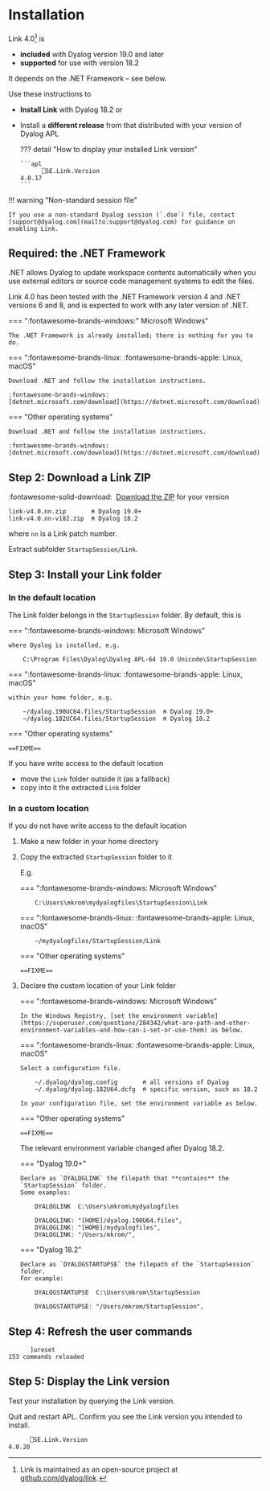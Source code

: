 # Installation

Link 4.0[^opensource] is 

-   **included** with Dyalog version 19.0 and later
-   **supported** for use with version 18.2

It depends on the .NET Framework – see below.

[^opensource]: Link is maintained as an open-source project at [github.com/dyalog/link](https://github.com/dyalog/link).

Use these instructions to 

-   **Install Link** with Dyalog 18.2 or

-   Install a **different release** from that distributed with your version of Dyalog APL

	??? detail "How to display your installed Link version"

		```apl
		      ⎕SE.Link.Version
		4.0.17       
		```

!!! warning "Non-standard session file"

	If you use a non-standard Dyalog session (`.dse`) file, contact [support@dyalog.com](mailto:support@dyalog.com) for guidance on enabling Link.


## Required: the .NET Framework

.NET allows Dyalog to update workspace contents automatically when you use external editors or source code management systems to edit the files.

Link 4.0 has been tested with the .NET Framework version 4 and .NET versions 6 and 8, and is expected to work with any later version of .NET.

=== ":fontawesome-brands-windows:" Microsoft Windows"

	The .NET Framework is already installed; there is nothing for you to do.

=== ":fontawesome-brands-linux: :fontawesome-brands-apple: Linux, macOS"

	Download .NET and follow the installation instructions.

	:fontawesome-brands-windows:
	[dotnet.microsoft.com/download](https://dotnet.microsoft.com/download) 

=== "Other operating systems"

	Download .NET and follow the installation instructions.

	:fontawesome-brands-windows:
	[dotnet.microsoft.com/download](https://dotnet.microsoft.com/download) 


## Step 2: Download a Link ZIP

:fontawesome-solid-download:&nbsp;
[Download the ZIP](https://github.com/Dyalog/link/releases) for your version

	link-v4.0.nn.zip       ⍝ Dyalog 19.0+
	link-v4.0.nn-v182.zip  ⍝ Dyalog 18.2

where `nn` is a Link patch number.

Extract subfolder `StartupSession/Link`.


## Step 3: Install your Link folder

### In the default location

The Link folder belongs in the `StartupSession` folder.
By default, this is

=== ":fontawesome-brands-windows: Microsoft Windows"

	where Dyalog is installed, e.g.

		C:\Program Files\Dyalog\Dyalog APL-64 19.0 Unicode\StartupSession

=== ":fontawesome-brands-linux: :fontawesome-brands-apple: Linux, macOS"

	within your home folder, e.g.

		~/dyalog.190UC64.files/StartupSession  ⍝ Dyalog 19.0+
		~/dyalog.182UC64.files/StartupSession  ⍝ Dyalog 18.2

=== "Other operating systems"

	==FIXME==

If you have write access to the default location

-   move the `Link` folder outside it (as a fallback)
-   copy into it the extracted `Link` folder


### In a custom location

If you do not have write access to the default location

1.  Make a new folder in your home directory
1.  Copy the extracted `StartupSession` folder to it

	E.g.

	=== ":fontawesome-brands-windows: Microsoft Windows"

			C:\Users\mkrom\mydyalogfiles\StartupSession\Link

	=== ":fontawesome-brands-linux: :fontawesome-brands-apple: Linux, macOS"

			~/mydyalogfiles/StartupSession/Link

	=== "Other operating systems"

		==FIXME==

1.  Declare the custom location of your Link folder

	=== ":fontawesome-brands-windows: Microsoft Windows"

		In the Windows Registry, [set the environment variable](https://superuser.com/questions/284342/what-are-path-and-other-environment-variables-and-how-can-i-set-or-use-them) as below.

	=== ":fontawesome-brands-linux: :fontawesome-brands-apple: Linux, macOS"

		Select a configuration file. 

			~/.dyalog/dyalog.config       ⍝ all versions of Dyalog
			~/.dyalog/dyalog.182U64.dcfg  ⍝ specific version, such as 18.2

		In your configuration file, set the environment variable as below.

	=== "Other operating systems"

		==FIXME==

	The relevant environment variable changed after Dyalog 18.2.

	=== "Dyalog 19.0+"

		Declare as `DYALOGLINK` the filepath that **contains** the `StartupSession` folder.
		Some examples:

			DYALOGLINK  C:\Users\mkrom\mydyalogfiles

			DYALOGLINK: "[HOME]/dyalog.190U64.files",
			DYALOGLINK: "[HOME]/mydyalogfiles",
			DYALOGLINK: "/Users/mkrom/",

	=== "Dyalog 18.2"

		Declare as `DYALOGSTARTUPSE` the filepath of the `StartupSession` folder.
		For example:

			DYALOGSTARTUPSE  C:\Users\mkrom\StartupSession

			DYALOGSTARTUPSE: "/Users/mkrom/StartupSession",

## Step 4: Refresh the user commands

```apl
      ]ureset
153 commands reloaded
```

## Step 5: Display the Link version

Test your installation by querying the Link version.

Quit and restart APL.
Confirm you see the Link version you intended to install.

```apl
      ⎕SE.Link.Version
4.0.20
```
